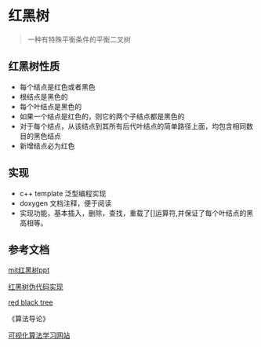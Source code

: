 # 红黑树
>一种有特殊平衡条件的平衡二叉树

## 红黑树性质
 * 每个结点是红色或者黑色
 * 根结点是黑色的
 * 每个叶结点是黑色的
 * 如果一个结点是红色的，则它的两个子结点都是黑色的
 * 对于每个结点，从该结点到其所有后代叶结点的简单路径上面，均包含相同数目的黑色结点
 * 新增结点必为红色
 
 
## 实现
+ c++ template 泛型编程实现
+ doxygen 文档注释，便于阅读
+ 实现功能，基本插入，删除，查找，重载了[]运算符,并保证了每个叶结点的黑高相等。


## 参考文档
[mit红黑树ppt](https://ocw.mit.edu/courses/electrical-engineering-and-computer-science/6-046j-introduction-to-algorithms-sma-5503-fall-2005/video-lectures/lecture-10-red-black-trees-rotations-insertions-deletions/lec10.pdf)

[红黑树伪代码实现](https://www.cs.auckland.ac.nz/software/AlgAnim/red_black.html)

[red black tree](http://www.stolerman.net/studies/cs521/red_black_trees.pdf)

《算法导论》

[可视化算法学习网站](https://www.cs.usfca.edu/~galles/visualization/RedBlack.html)


